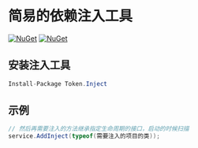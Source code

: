# 简易的依赖注入工具

[![NuGet](https://img.shields.io/nuget/dt/Token.Inject.svg?label=NuGet&style=flat&logo=nuget)](https://www.nuget.org/packages/Token.Inject/)
[![NuGet](https://img.shields.io/nuget/v/Token.Inject.svg?label=NuGet&style=flat&logo=nuget)](https://www.nuget.org/packages/Token.Inject/)

## 安装注入工具

```csharp
Install-Package Token.Inject 
```

## 示例

```csharp
// 然后再需要注入的方法继承指定生命周期的接口，启动的时候扫描
service.AddInject(typeof(需要注入的项目的类));

```
